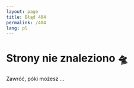 ```yaml
---
layout: page
title: Błąd 404
permalink: /404
lang: pl
---
```


# Strony nie znaleziono 🛸
Zawróć, póki możesz ...